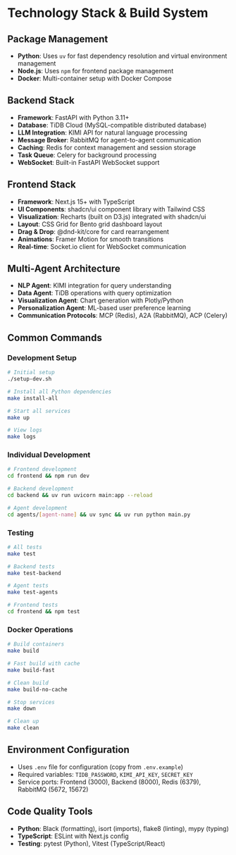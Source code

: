 # Technology Stack & Build System

## Package Management

- **Python**: Uses `uv` for fast dependency resolution and virtual environment management
- **Node.js**: Uses `npm` for frontend package management
- **Docker**: Multi-container setup with Docker Compose

## Backend Stack

- **Framework**: FastAPI with Python 3.11+
- **Database**: TiDB Cloud (MySQL-compatible distributed database)
- **LLM Integration**: KIMI API for natural language processing
- **Message Broker**: RabbitMQ for agent-to-agent communication
- **Caching**: Redis for context management and session storage
- **Task Queue**: Celery for background processing
- **WebSocket**: Built-in FastAPI WebSocket support

## Frontend Stack

- **Framework**: Next.js 15+ with TypeScript
- **UI Components**: shadcn/ui component library with Tailwind CSS
- **Visualization**: Recharts (built on D3.js) integrated with shadcn/ui
- **Layout**: CSS Grid for Bento grid dashboard layout
- **Drag & Drop**: @dnd-kit/core for card rearrangement
- **Animations**: Framer Motion for smooth transitions
- **Real-time**: Socket.io client for WebSocket communication

## Multi-Agent Architecture

- **NLP Agent**: KIMI integration for query understanding
- **Data Agent**: TiDB operations with query optimization
- **Visualization Agent**: Chart generation with Plotly/Python
- **Personalization Agent**: ML-based user preference learning
- **Communication Protocols**: MCP (Redis), A2A (RabbitMQ), ACP (Celery)

## Common Commands

### Development Setup

```bash
# Initial setup
./setup-dev.sh

# Install all Python dependencies
make install-all

# Start all services
make up

# View logs
make logs
```

### Individual Development

```bash
# Frontend development
cd frontend && npm run dev

# Backend development
cd backend && uv run uvicorn main:app --reload

# Agent development
cd agents/[agent-name] && uv sync && uv run python main.py
```

### Testing

```bash
# All tests
make test

# Backend tests
make test-backend

# Agent tests
make test-agents

# Frontend tests
cd frontend && npm test
```

### Docker Operations

```bash
# Build containers
make build

# Fast build with cache
make build-fast

# Clean build
make build-no-cache

# Stop services
make down

# Clean up
make clean
```

## Environment Configuration

- Uses `.env` file for configuration (copy from `.env.example`)
- Required variables: `TIDB_PASSWORD`, `KIMI_API_KEY`, `SECRET_KEY`
- Service ports: Frontend (3000), Backend (8000), Redis (6379), RabbitMQ (5672, 15672)

## Code Quality Tools

- **Python**: Black (formatting), isort (imports), flake8 (linting), mypy (typing)
- **TypeScript**: ESLint with Next.js config
- **Testing**: pytest (Python), Vitest (TypeScript/React)
